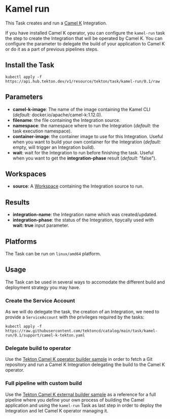 # Kamel run

This Task creates and run a [Camel K](https://github.com/apache/camel-k) Integration.

If you have installed Camel K operator, you can configure the `kamel-run` task the step to create the Integration that will be operated by Camel K. You can configure the parameter to delegate the build of your application to Camel K or do it as a part of previous pipelines steps.

## Install the Task

```shell
kubectl apply -f https://api.hub.tekton.dev/v1/resource/tekton/task/kamel-run/0.1/raw
```

## Parameters

- **camel-k-image**: The name of the image containing the Kamel CLI (_default:_ docker.io/apache/camel-k:1.12.0).
- **filename**: the file containing the Integration source.
- **namespace**: the namespace where to run the Integration (_default:_ the task execution namespace).
- **container-image**: the container image to use for this Integration. Useful when you want to build your own container for the Integration (_default:_ empty, will trigger an Integration build).
- **wait**: wait for the Integration to run before finishing the task. Useful when you want to get the **integration-phase** result (_default:_ "false").

## Workspaces

* **source**: A [Workspace](https://github.com/tektoncd/pipeline/blob/main/docs/workspaces.md) containing the Integration source to run.

## Results

- **integration-name**: the Integration name which was created/updated.
- **integration-phase**: the status of the Integration, tipycally used with **wait: true** input parameter.

## Platforms

The Task can be run on `linux/amd64` platform.

## Usage

The Task can be used in several ways to accomodate the different build and deployment strategy you may have.

### Create the Service Account

As we will do delegate the task, the creation of an Integration, we need to provide a `ServiceAccount` with the privileges required by the tasks:

```shell
kubectl apply -f  https://raw.githubusercontent.com/tektoncd/catalog/main/task/kamel-run/0.1/support/camel-k-tekton.yaml
```

### Delegate build to operator

Use the [Tekton Camel K operator builder sample](../0.1/samples/run-operator-build.yaml) in order to fetch a Git repository and run a Camel K Integration delegating the build to the Camel K operator.

### Full pipeline with custom build

Use the [Tekton Camel K external builder sample](../0.1/samples/run-external-build.yaml) as a reference for a full pipeline where you define your own process of building the Camel application and using the `kamel-run` Task as last step in order to deploy the Integration and let Camel K operator managing it.
